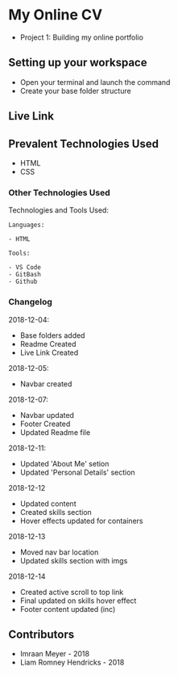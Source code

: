 # My Online CV
- Project 1: Building my online portfolio

## Setting up your workspace

- Open your terminal and launch the command
- Create your base folder structure

## Live Link



## Prevalent Technologies Used

 - HTML
 - CSS


### Other Technologies Used

Technologies and Tools Used:

```
Languages:

- HTML

```
```
Tools:

- VS Code
- GitBash
- Github

```

### Changelog

2018-12-04:
- Base folders added
- Readme Created
- Live Link Created

2018-12-05:
- Navbar created

2018-12-07:
- Navbar updated
- Footer Created
- Updated Readme file

2018-12-11:
- Updated 'About Me' setion
- Updated 'Personal Details' section

2018-12-12
- Updated content
- Created skills section
- Hover effects updated for containers

2018-12-13 
- Moved nav bar location
- Updated skills section with imgs

2018-12-14
- Created active scroll to top link
- Final updated on skills hover effect
- Footer content updated (inc)

## Contributors

- Imraan Meyer - 2018
- Liam Romney Hendricks - 2018
